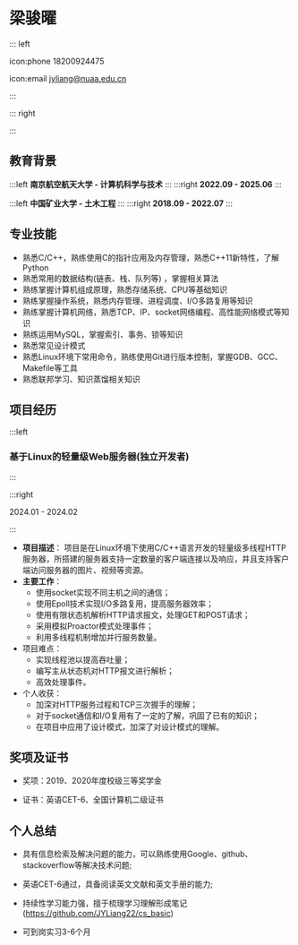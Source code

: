 # 梁骏曜

::: left

icon:phone 18200924475

icon:email jyliang@nuaa.edu.cn

:::

::: right

:::

## 教育背景

:::left
**南京航空航天大学 - 计算机科学与技术**
:::
:::right
**2022.09 - 2025.06**
:::

:::left
**中国矿业大学 - 土木工程**
:::
:::right
**2018.09 - 2022.07**
:::

## 专业技能

- 熟悉C/C++，熟练使用C的指针应用及内存管理，熟悉C++11新特性，了解Python 
- 熟悉常用的数据结构(链表、栈、队列等) ，掌握相关算法
- 熟练掌握计算机组成原理，熟悉存储系统、CPU等基础知识
- 熟练掌握操作系统，熟悉内存管理、进程调度、I/O多路复用等知识
- 熟练掌握计算机网络，熟悉TCP、IP、socket网络编程、高性能网络模式等知识
- 熟练运用MySQL，掌握索引、事务、锁等知识
- 熟悉常见设计模式
- 熟悉Linux环境下常用命令，熟练使用Git进行版本控制，掌握GDB、GCC、Makefile等工具 
- 熟悉联邦学习、知识蒸馏相关知识

## 项目经历

:::left

### 基于Linux的轻量级Web服务器(独立开发者)

:::       

:::right

2024.01 - 2024.02

:::

- **项目描述**：
  项目是在Linux环境下使用C/C++语言开发的轻量级多线程HTTP服务器，所搭建的服务器支持一定数量的客户端连接以及响应，并且支持客户端访问服务器的图片、视频等资源。
- **主要工作**：
  - 使用socket实现不同主机之间的通信；
  - 使用Epoll技术实现I/O多路复用，提高服务器效率；
  - 使用有限状态机解析HTTP请求报文，处理GET和POST请求；
  - 采用模拟Proactor模式处理事件；
  - 利用多线程机制增加并行服务数量。
- 项目难点：
  - 实现线程池以提高吞吐量；
  - 编写主从状态机对HTTP报文进行解析；
  - 高效处理事件。
- 个人收获：
  - 加深对HTTP服务过程和TCP三次握手的理解；
  - 对于socket通信和I/O复用有了一定的了解，巩固了已有的知识；
  - 在项目中应用了设计模式，加深了对设计模式的理解。

## 奖项及证书

- 奖项：2019、2020年度校级三等奖学金

- 证书：英语CET-6、全国计算机二级证书

## 个人总结

- 具有信息检索及解决问题的能力，可以熟练使用Google、github、stackoverflow等解决技术问题; 

- 英语CET-6通过，具备阅读英文文献和英文手册的能力;

- 持续性学习能力强，擅于梳理学习理解形成笔记(https://github.com/JYLiang22/cs_basic)

- 可到岗实习3-6个月
